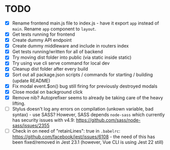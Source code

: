 # TODO

- [x] Rename frontend main.js file to index.js - have it export `app` instead of `main`. Rename `app` component to `layout`.
- [x] Get tests running for frontend
- [x] Create dummy API endpoint
- [x] Create dummy middleware and include in routers index
- [x] Get tests running/written for all of backend
- [x] Try moving dist folder into public (via static inside static)
- [x] Try using vue cli serve command for local dev
- [x] Cleanup dist folder after every build
- [x] Sort out all package.json scripts / commands for starting / building (update README)
- [x] Fix modal event.$on() bug still firing for previously destroyed modals
- [x] Close modal on background click
- [x] Remove nib? Autoprefixer seems to already be taking care of the heavy lifting.
- [ ] Stylus doesn't log any errors on compilation (unkown variable, bad syntax) - use SASS? However, SASS depends `node-sass` which currently has security issues with v4.9: https://github.com/sass/node-sass/issues/2355
- [ ] Check in on need of "retainLines": true in `.babelrc`: https://github.com/facebook/jest/issues/6108 - the need of this has been fixed/removed in Jest 23.1 (however, Vue CLI is using Jest 22 still)
